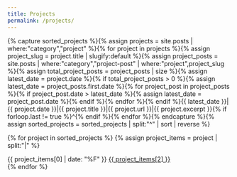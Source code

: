 ```yaml
---
title: Projects
permalink: /projects/
---
```


{% capture sorted_projects %}{% assign projects = site.posts | where:"category","project" %}{% for project in projects %}{% assign project_slug = project.title | slugify:default %}{% assign project_posts = site.posts | where:"category","project-post" | where:"project",project_slug %}{% assign total_project_posts = project_posts | size %}{% assign latest_date = project.date %}{% if total_project_posts > 0 %}{% assign latest_date = project_posts.first.date %}{% for project_post in project_posts %}{% if project_post.date > latest_date %}{% assign latest_date = project_post.date %}{% endif %}{% endfor %}{% endif %}{{ latest_date }}|{{ project.date }}|{{ project.title }}|{{ project.url }}|{{ project.excerpt }}{% if forloop.last != true %}^{% endif %}{% endfor %}{% endcapture %}{% assign sorted_projects = sorted_projects | split:"^" | sort | reverse %}

{% for project in sorted_projects %}
{% assign project_items = project | split:"|" %}
<article>
    <time>{{ project_items[0] | date: "%F" }}</time>
    <a href="{{ project_items[3] }}">{{ project_items[2] }}</a>
</article>
{% endfor %}
